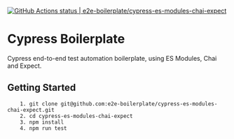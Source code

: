 [![GitHub Actions status | e2e-boilerplate/cypress-es-modules-chai-expect](https://github.com/e2e-boilerplate/cypress-es-modules-chai-expect/workflows/cypress-es-modules-chai-expect/badge.svg)](https://github.com/e2e-boilerplate/cypress-es-modules-chai-expect/actions?workflow=cypress-es-modules-chai-expect)
    
# Cypress Boilerplate
    
Cypress end-to-end test automation boilerplate, using ES Modules, Chai and Expect.
    
## Getting Started
    	1. git clone git@github.com:e2e-boilerplate/cypress-es-modules-chai-expect.git
    	2. cd cypress-es-modules-chai-expect
    	3. npm install
    	4. npm run test
